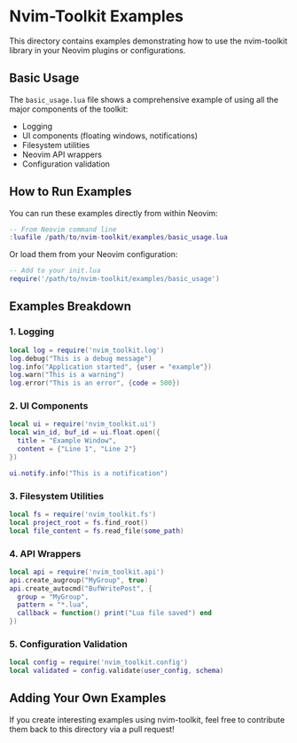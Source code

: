 # Nvim-Toolkit Examples

This directory contains examples demonstrating how to use the nvim-toolkit library in your Neovim plugins or configurations.

## Basic Usage

The `basic_usage.lua` file shows a comprehensive example of using all the major components of the toolkit:

- Logging
- UI components (floating windows, notifications)
- Filesystem utilities
- Neovim API wrappers
- Configuration validation

## How to Run Examples

You can run these examples directly from within Neovim:

```lua
-- From Neovim command line
:luafile /path/to/nvim-toolkit/examples/basic_usage.lua
```

Or load them from your Neovim configuration:

```lua
-- Add to your init.lua
require('/path/to/nvim-toolkit/examples/basic_usage')
```

## Examples Breakdown

### 1. Logging

```lua
local log = require('nvim_toolkit.log')
log.debug("This is a debug message")
log.info("Application started", {user = "example"})
log.warn("This is a warning")
log.error("This is an error", {code = 500})
```

### 2. UI Components

```lua
local ui = require('nvim_toolkit.ui')
local win_id, buf_id = ui.float.open({
  title = "Example Window",
  content = {"Line 1", "Line 2"}
})

ui.notify.info("This is a notification")
```

### 3. Filesystem Utilities

```lua
local fs = require('nvim_toolkit.fs')
local project_root = fs.find_root()
local file_content = fs.read_file(some_path)
```

### 4. API Wrappers

```lua
local api = require('nvim_toolkit.api')
api.create_augroup("MyGroup", true)
api.create_autocmd("BufWritePost", {
  group = "MyGroup",
  pattern = "*.lua",
  callback = function() print("Lua file saved") end
})
```

### 5. Configuration Validation

```lua
local config = require('nvim_toolkit.config')
local validated = config.validate(user_config, schema)
```

## Adding Your Own Examples

If you create interesting examples using nvim-toolkit, feel free to contribute them back to this directory via a pull request!